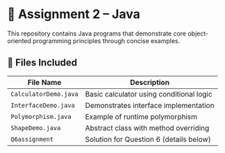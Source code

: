# 📘 Assignment 2 – Java

This repository contains Java programs that demonstrate core object-oriented programming principles through concise examples.

## 📂 Files Included

| File Name             | Description                                      |
|----------------------|--------------------------------------------------|
| `CalculatorDemo.java`| Basic calculator using conditional logic         |
| `InterfaceDemo.java` | Demonstrates interface implementation            |
| `Polymorphism.java`  | Example of runtime polymorphism                  |
| `ShapeDemo.java`     | Abstract class with method overriding            |
| `Q6assignment`       | Solution for Question 6 (details below)          |


